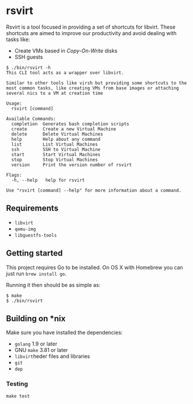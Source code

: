 # rsvirt

Rsvirt is a tool focused in providing a set of shortcuts for libvirt. These shortcuts are aimed to improve our productivity and avoid dealing with tasks like:

- Create VMs based in *Copy-On-Write* disks
- SSH guests

```
$ ./bin/rsvirt -h
This CLI tool acts as a wrapper over libvirt.

Similar to other tools like virsh but providing some shortcuts to the
most common tasks, like creating VMs from base images or attaching
several nics to a VM at creation time

Usage:
  rsvirt [command]

Available Commands:
  completion  Generates bash completion scripts
  create      Create a new Virtual Machine
  delete      Delete Virtual Machines
  help        Help about any command
  list        List Virtual Machines
  ssh         SSH to Virtual Machine
  start       Start Virtual Machines
  stop        Stop Virtual Machines
  version     Print the version number of rsvirt

Flags:
  -h, --help   help for rsvirt

Use "rsvirt [command] --help" for more information about a command.
```

## Requirements

- `libvirt`
- `qemu-img`
- `libguestfs-tools`

## Getting started

This project requires Go to be installed. On OS X with Homebrew you can just run `brew install go`.

Running it then should be as simple as:

```console
$ make
$ ./bin/rsvirt
```

## Building on *nix
Make sure you have installed the dependencies:

- `golang` 1.9 or later
- GNU `make` 3.81 or later
- `libvirt`heder files and libraries
- `git`
- `dep`

### Testing

``make test``
